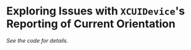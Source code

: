 # Exploring Issues with `XCUIDevice`'s Reporting of Current Orientation

_See the code for details._
